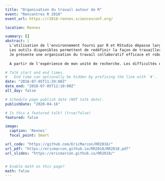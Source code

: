 ```yaml
---
title: "Organisation du travail autour de R"
event: "Rencontres R 2018"
event_url: https://r2018-rennes.sciencesconf.org/

location: Rennes

summary: []
abstract: |
  L'utilisation de l'environnement fourni par R et RStudio dépasse largement le seul outil statistique.
  Les outils disponibles permettent de redéfinir la façon de travailler d'une équipe de recherche ou autre, au point même de les utiliser indépendamment du traitement des données. 
  Je présente une organisation du travail collaboratif efficace et robuste construite autour de RStudio, GitHub et RMarkdown pour la production de documents de qualité et reproductibles (articles scientifiques, mémoires et ouvrages, sites web...
  
  A partir de l'expérience de mon unité de recherche. Les difficultés et les limites de l'exercice ne sont pas cachés, mais le bilan d'une expérience en grandeur réelle est prometteur.

# Talk start and end times.
#   End time can optionally be hidden by prefixing the line with `#`.
date: "2018-07-05T11:20:00Z"
date_end: "2018-07-05T12:10:00Z"
all_day: false

# Schedule page publish date (NOT talk date).
publishDate: "2020-04-16"

# Is this a featured talk? (true/false)
featured: false

image:
  caption: 'Rennes'
  focal_point: Smart

url_code: "https://github.com/EricMarcon/RR2018/"
url_pdf: "https://ericmarcon.github.io/RR2018/RR2018.pdf"
url_slides: "https://ericmarcon.github.io/RR2018/"


# Enable math on this page?
math: false
---
```

